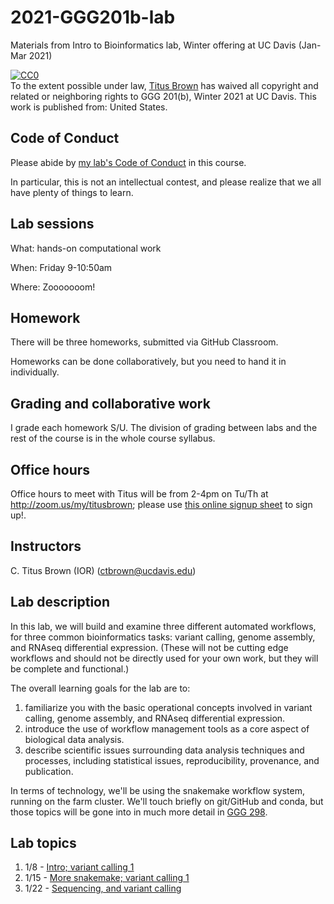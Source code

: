 # 2021-GGG201b-lab

Materials from Intro to Bioinformatics lab, Winter offering at UC Davis (Jan-Mar 2021)

<p xmlns:dct="http://purl.org/dc/terms/" xmlns:vcard="http://www.w3.org/2001/vcard-rdf/3.0#">
  <a rel="license"
     href="http://creativecommons.org/publicdomain/zero/1.0/">
    <img src="http://i.creativecommons.org/p/zero/1.0/88x31.png" style="border-style: none;" alt="CC0" />
  </a>
  <br />
  To the extent possible under law,
  <a rel="dct:publisher"
     href="http://twitter.com/ctitusbrown">
    <span property="dct:title">Titus Brown</span></a>
  has waived all copyright and related or neighboring rights to
  <span property="dct:title">GGG 201(b), Winter 2021 at UC Davis</span>.
This work is published from:
<span property="vcard:Country" datatype="dct:ISO3166"
      content="US" about="http://twitter.com/ctitusbrown">
  United States</span>.
</p>


## Code of Conduct

Please abide by [my lab's Code of Conduct](http://ivory.idyll.org/lab/coc.html) in this course.

In particular, this is not an intellectual contest, and please realize that we all have plenty of things to learn.

## Lab sessions

What: hands-on computational work

When: Friday 9-10:50am

Where: Zooooooom!

## Homework

There will be three homeworks, submitted via GitHub Classroom.

Homeworks can be done collaboratively, but you need to hand it in individually.

## Grading and collaborative work

I grade each homework S/U. The division of grading between labs and
the rest of the course is in the whole course syllabus.

## Office hours

Office hours to meet with Titus will be from 2-4pm on Tu/Th at http://zoom.us/my/titusbrown; please use [this online signup sheet](https://calendly.com/ctitusbrown/office-hours) to sign up!.

## Instructors

C. Titus Brown (IOR) (<ctbrown@ucdavis.edu>)

## Lab description

In this lab, we will build and examine three different automated workflows, for three common bioinformatics tasks: variant calling, genome assembly, and RNAseq differential expression. (These will not be cutting edge workflows and should not be directly used for your own work, but they will be complete and functional.)

The overall learning goals for the lab are to:

1. familiarize you with the basic operational concepts involved in variant calling, genome assembly, and RNAseq differential expression.
2. introduce the use of workflow management tools as a core aspect of biological data analysis.
3. describe scientific issues surrounding data analysis techniques and processes, including statistical issues, reproducibility, provenance, and publication.

In terms of technology, we'll be using the snakemake workflow system, running on the farm cluster. We'll touch briefly on git/GitHub and conda, but those topics will be gone into in much more detail in [GGG 298](https://github.com/ngs-docs/2021-GGG298/).

## Lab topics

1. 1/8 - [Intro; variant calling 1](lab-1.md)
2. 1/15 - [More snakemake; variant calling 1](lab-2.md)
3. 1/22 - [Sequencing, and variant calling](lab-3.md)
<!--
2. 1/17 - [Variant calling 2 - now with more snakemake!](lab-2.md)
3. 1/24 - [Variant calling 3 - conda, github, and snakemake](lab-3.md); [HW 1 assigned](lab-hw-1.md).
4. 1/31 - [HW 1: Variant calling, due](lab-hw-1.md) --- TODAY'S NOTES: [Genome assembly 1](lab-4.md)
5. 2/04 - BONUS LECTURE on assembly! [Outline and collaborative notes](NOTES-de-novo-assembly-lecture.md)
6. 2/07 - [Genome assembly 2](lab-5.md)
7. 2/14 -  [Genome assembly 3](lab-6.md)
8. 2/18 - BONUS LECTURE on transcriptomics! [Outline](NOTES-transcription-lecture.md)
9. 2/21 - [Variant calling and assembly workflows discussion](lab-7.md)
10. 2/28 - [HW 2: Assembly, due](lab-hw-2.md) - [RNAseq diff exp 1](https://github.com/ngs-docs/2020-ggg-201b-rnaseq)
11. 3/06 - [RNAseq diff exp 2](lab-9.md)
12. 3/13 - RNAseq diff exp 3
-->
